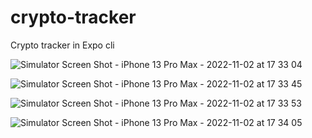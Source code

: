 # crypto-tracker
Crypto tracker in Expo cli


![Simulator Screen Shot - iPhone 13 Pro Max - 2022-11-02 at 17 33 04](https://user-images.githubusercontent.com/38469892/199532626-f7b0b351-18dd-4b12-bd62-d9551e9096f5.png)

![Simulator Screen Shot - iPhone 13 Pro Max - 2022-11-02 at 17 33 45](https://user-images.githubusercontent.com/38469892/199532648-933c5455-15d7-4fe4-93b8-eba033fd3394.png)

![Simulator Screen Shot - iPhone 13 Pro Max - 2022-11-02 at 17 33 53](https://user-images.githubusercontent.com/38469892/199532665-072d2f72-b128-4a34-a04b-5771bb215630.png)

![Simulator Screen Shot - iPhone 13 Pro Max - 2022-11-02 at 17 34 05](https://user-images.githubusercontent.com/38469892/199532720-6c16599d-5d19-4f4e-8238-355c5599b24a.png)
